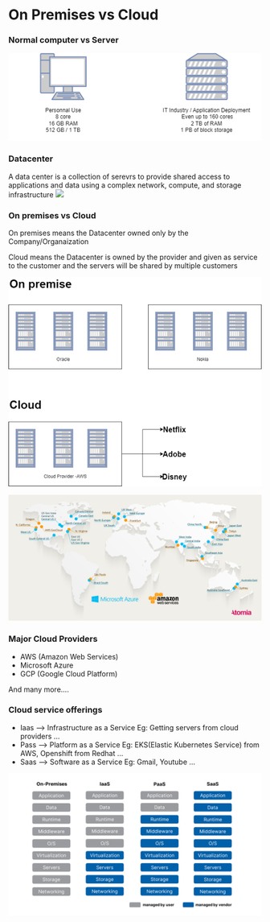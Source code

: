 # On Premises vs Cloud

### Normal computer vs Server
![](/content/devops-journey/images/computer-server.png)

### Datacenter

A data center is a collection of serevrs to  provide shared access to applications and data using a complex network, compute, and storage infrastructure
![](/content/devops-journey/images/data-center.png)

### On premises vs Cloud

On premises means the Datacenter owned only by the Company/Organaization

Cloud means the Datacenter is owned by the provider and given as service to the customer and the servers will be shared by multiple customers

![](/content/devops-journey/images/cloud.png)

![](/content/devops-journey/images/aws-azure-world-map.png)

### Major Cloud Providers
* AWS (Amazon Web Services)
* Microsoft Azure
* GCP (Google Cloud Platform)

And many more....

### Cloud service offerings
* Iaas --> Infrastructure as a Service Eg: Getting servers from cloud providers ...
* Pass --> Platform as a Service Eg: EKS(Elastic Kubernetes Service) from AWS, Openshift from Redhat ...
* Saas --> Software as a Service Eg: Gmail, Youtube ...

![](/content/devops-journey/images/iaas.png)